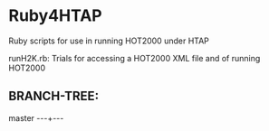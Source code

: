 # Ruby4HTAP
Ruby scripts for use in running HOT2000 under HTAP

runH2K.rb: Trials for accessing a HOT2000 XML file and of running HOT2000


BRANCH-TREE:
------------

 master
 ---+---



